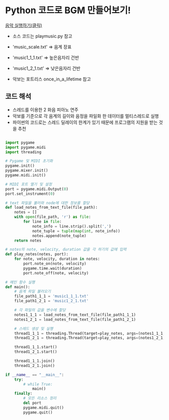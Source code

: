 # Python 코드로 BGM 만들어보기!

[음악 실행하기(클릭)](https://github.com/JYPJUN/python_bgm/raw/master/once_in_a_lifetime_se7th.m4a)

- 소스 코드는 playmusic.py 참고

- 'music_scale.txt' => 음계 장표
- 'music1_1_1.txt' => 높은음자리 건반
- 'music1_2_1.txt' => 낮은음자리 건반
- 악보는 포트리스 once_in_a_lifetime 참고

## 코드 해석

- 스레드를 이용한 2 화음 피아노 연주
- 악보를 기준으로 각 음계의 길이와 음정을 파일화 한 데이터를 멀티스레드로 실행
- 파이썬의 코드로는 스레드 딜레이의 한계가 있기 때문에 프로그램의 지원을 받는 것을 추천

```python

import pygame
import pygame.midi
import threading

# Pygame 및 MIDI 초기화
pygame.init()
pygame.mixer.init()
pygame.midi.init()

# MIDI 포트 열기 및 설정
port = pygame.midi.Output(0)
port.set_instrument(0)

# text 파일을 불러와 node에 대한 정보를 할당
def load_notes_from_text_file(file_path):
    notes = []
    with open(file_path, 'r') as file:
        for line in file:
            note_info = line.strip().split(',')
            note_tuple = tuple(map(int, note_info))
            notes.append(note_tuple)
    return notes

# notes의 note, velocity, duration 값을 각 하기의 값에 입력
def play_notes(notes, port):
    for note, velocity, duration in notes:
        port.note_on(note, velocity)
        pygame.time.wait(duration)
        port.note_off(note, velocity)

# 메인 함수 실행
def main():
    # 음계 파일 불러오기
    file_path1_1_1 = 'music1_1_1.txt'
    file_path1_2_1 = 'music1_2_1.txt'

    # 각 파일의 값을 변수에 할당
    notes1_1_1 = load_notes_from_text_file(file_path1_1_1)
    notes1_2_1 = load_notes_from_text_file(file_path1_2_1)

    # 스레드 생성 및 실행
    thread1_1_1 = threading.Thread(target=play_notes, args=(notes1_1_1, port))
    thread1_2_1 = threading.Thread(target=play_notes, args=(notes1_2_1, port))

    thread1_1_1.start()
    thread1_2_1.start()

    thread1_1_1.join()
    thread1_2_1.join()

if __name__ == "__main__":
    try:
        # while True:
            main()
    finally:
        # 모든 리소스 정리
        del port
        pygame.midi.quit()
        pygame.quit()
```